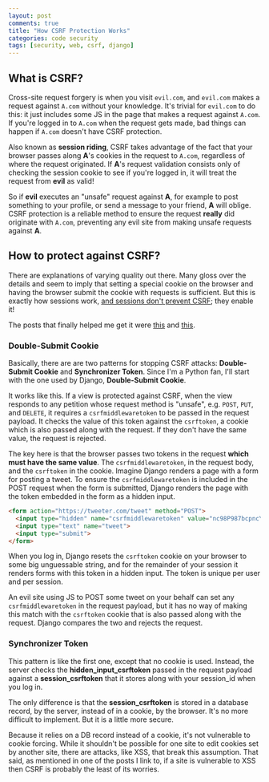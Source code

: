 ```yaml
---
layout: post
comments: true
title: "How CSRF Protection Works"
categories: code security
tags: [security, web, csrf, django]
---
```


## What is CSRF?

Cross-site request forgery is when you visit `evil.com`, and `evil.com` makes a request against `A.com` without your knowledge. It's trivial for `evil.com` to do this: it just includes some JS in the page that makes a request against `A.com`. If you're logged in to `A.com` when the request gets made, bad things can happen if `A.com` doesn't have CSRF protection.

Also known as __session riding__, CSRF takes advantage of the fact that your browser passes along __A__'s cookies in the request to `A.com`, regardless of where the request originated. If __A__'s request validation consists only of checking the session cookie to see if you're logged in, it will treat the request from __evil__ as valid!

So if __evil__ executes an "unsafe" request against __A__, for example to post something to your profile, or send a message to your friend, __A__ will oblige. CSRF protection is a reliable method to ensure the request __really__ did originate with `A.com`, preventing any evil site from making unsafe requests against __A__.


## How to protect against CSRF?

There are explanations of varying quality out there. Many gloss over the details and seem to imply that setting a special cookie on the browser and having the browser submit the cookie with requests is sufficient. But this is exactly how sessions work, [and sessions don't prevent CSRF](https://www.owasp.org/index.php/Cross-Site_Request_Forgery_(CSRF)#Prevention_measures_that_do_NOT_work); they enable it!

The posts that finally helped me get it were [this](http://security.stackexchange.com/questions/47198/is-djangos-built-in-csrf-protection-enough) and [this](https://cloudunder.io/blog/csrf-token/).


### Double-Submit Cookie

Basically, there are are two patterns for stopping CSRF attacks: __Double-Submit Cookie__ and __Synchronizer Token__. Since I'm a Python fan, I'll start with the one used by Django, __Double-Submit Cookie__.

It works like this. If a view is protected against CSRF, when the view responds to any petition whose request method is "unsafe", e.g. `POST`, `PUT`, and `DELETE`, it requires a `csrfmiddlewaretoken` to be passed in the request payload. It checks the value of this token against the `csrftoken`, a cookie which is also passed along with the request. If they don't have the same value, the request is rejected.

The key here is that the browser passes two tokens in the request __which must have the same value__. The `csrfmiddlewaretoken`, in the request body, and the `csrftoken` in the cookie. Imagine Django renders a page with a form for posting a tweet. To ensure the `csrfmiddlewaretoken` is included in the POST request when the form is submitted, Django renders the page with the token embedded in the form as a hidden input.

~~~html
<form action="https://tweeter.com/tweet" method="POST">
  <input type="hidden" name="csrfmiddlewaretoken" value="nc98P987bcpncYhoadjoiydc9ajDlcn">
  <input type="text" name="tweet">
  <input type="submit">
</form>
~~~

When you log in, Django resets the `csrftoken` cookie on your browser to some big unguessable string, and for the remainder of your session it renders forms with this token in a hidden input. The token is unique per user and per session.

An evil site using JS to POST some tweet on your behalf can set any `csrfmiddlewaretoken` in the request payload, but it has no way of making this match with the `csrftoken` cookie that is also passed along with the request. Django compares the two and rejects the request.


### Synchronizer Token

This pattern is like the first one, except that no cookie is used. Instead, the server checks the __hidden_input_csrftoken__ passed in the request payload against a __session_csrftoken__ that it stores along with your session_id when you log in.

The only difference is that the __session_csrftoken__ is stored in a database record, by the server, instead of in a cookie, by the browser. It's no more difficult to implement. But it is a little more secure.

Because it relies on a DB record instead of a cookie, it's not vulnerable to cookie forcing. While it shouldn't be possible for one site to edit cookies set by another site, there are attacks, like XSS, that break this assumption. That said, as mentioned in one of the posts I link to, if a site is vulnerable to XSS then CSRF is probably the least of its worries.
